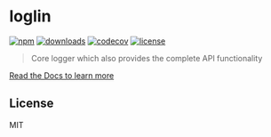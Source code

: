 # loglin

[![npm][npm-img]][npm-url]
[![downloads][downloads-img]][downloads-url]
[![codecov][codecov-img]][codecov-url]
[![license][license-img]][license-url]

> Core logger which also provides the complete API functionality

[Read the Docs to learn more](https://loglin.dev)

## License

MIT

[npm-img]: https://img.shields.io/npm/v/loglin.svg
[npm-url]: https://npmjs.com/package/loglin
[downloads-img]: https://badgen.net/npm/dm/loglin
[downloads-url]: https://npmjs.com/package/loglin
[codecov-img]: https://badgen.net/codecov/c/github/loglin/loglin/main
[codecov-url]: https://codecov.io/gh/loglin/loglin
[license-img]: https://badgen.net/npm/license/loglin
[license-url]: https://npmjs.com/package/loglin

